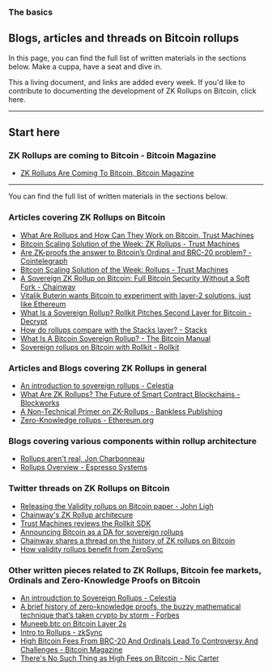 ### The basics

## Blogs, articles and threads on Bitcoin rollups

In this page, you can find the full list of written materials in the sections below. Make a cuppa, have a seat and dive in.

This a living document, and links are added every week. If you'd like to contribute to documenting the development of ZK Rollups on Bitcoin, click here.

---

## Start here

### ZK Rollups are coming to Bitcoin - Bitcoin Magazine

- [ZK Rollups Are Coming To Bitcoin, Bitcoin Magazine](https://bitcoinmagazine.com/technical/zk-rollups-are-coming-to-bitcoin-heres-all-you-need-to-know#)

---

You can find the full list of written materials in the sections below.

### Articles covering ZK Rollups on Bitcoin

- [What Are Rollups and How Can They Work on Bitcoin, Trust Machines](https://trustmachines.co/learn/what-are-rollups-and-how-can-they-work-on-bitcoin/)
- [Bitcoin Scaling Solution of the Week: ZK Rollups - Trust Machines](https://trustmachines.co/blog/bitcoin-scaling-solution-of-the-week-zk-rollups/)
- [Are ZK-proofs the answer to Bitcoin’s Ordinal and BRC-20 problem? - Cointelegraph](https://cointelegraph.com/news/are-zk-proofs-the-answer-to-bitcoin-ordinal-and-brc-20-problem)
- [Bitcoin Scaling Solution of the Week: Rollups - Trust Machines](https://trustmachines.co/blog/bitcoin-scaling-solution-rollups/)
- [A Sovereign ZK Rollup on Bitcoin: Full Bitcoin Security Without a Soft Fork - Chainway](https://medium.com/@chainway_xyz/a-sovereign-zk-rollup-on-bitcoin-full-bitcoin-security-without-a-soft-fork-ca0389a0b658)
- [Vitalik Buterin wants Bitcoin to experiment with layer-2 solutions, just like Ethereum](https://cointelegraph.com/news/vitalik-buterin-wants-bitcoin-to-experiment-with-layer2-solutions-just-like-ethereum)
- [What Is a Sovereign Rollup? Rollkit Pitches Second Layer for Bitcoin - Decrypt](https://decrypt.co/122833/rollkit-pitches-second-layer-for-bitcoin-sovereign-rollup)
- [How do rollups compare with the Stacks layer? - Stacks](https://github.com/stacks-network/stacks/blob/master/bitcoin-rollups.md)
- [What Is A Bitcoin Sovereign Rollup? - The Bitcoin Manual](https://thebitcoinmanual.com/articles/btc-sovereign-rollup/)
- [Sovereign rollups on Bitcoin with Rollkit - Rollkit](https://rollkit.dev/blog/sovereign-rollups-on-bitcoin-with-rollkit)


### Articles and Blogs covering ZK Rollups in general

- [An introduction to sovereign rollups - Celestia](https://celestia.org/learn/sovereign-rollups/an-introduction/)
- [What Are ZK Rollups? The Future of Smart Contract Blockchains - Blockworks](https://blockworks.co/news/zk-rollups-future-of-smart-contract-blockchains)
- [A Non-Technical Primer on ZK-Rollups - Bankless Publishing](https://banklesspublishing.com/a-non-technical-primer-on-zk-rollups/)
- [Zero-Knowledge rollups - Ethereum.org](https://ethereum.org/en/developers/docs/scaling/zk-rollups/)

### Blogs covering various components within rollup architecture

- [Rollups aren't real, Jon Charbonneau](https://joncharbonneau.substack.com/p/rollups-arent-real#)
- [Rollups Overview - Espresso Systems](https://hackmd.io/@EspressoSystems/EspressoSequencer#A-Rollups-Overview)

### Twitter threads on ZK Rollups on Bitcoin

- [Releasing the Validity rollups on Bitcoin paper - John Ligh](https://twitter.com/lightcoin/status/1579856946781298688)
- [Chainway's ZK Rollup architecure](https://twitter.com/chainway_xyz/status/1709999314238329048)
- [Trust Machines reviews the Rollkit SDK](https://twitter.com/trustmachinesco/status/1633495869084549121)
- [Announcing Bitcoin as a DA for sovereign rollups](https://twitter.com/RollkitDev/status/1632438374513676288)
- [Chainway shares a thread on the history of ZK rollups on Bitcoin](https://twitter.com/chainway_xyz/status/1700221384557724028)
- [How validity rollups benefit from ZeroSync](https://twitter.com/chainway_xyz/status/1706380026034167968)

### Other written pieces related to ZK Rollups, Bitcoin fee markets, Ordinals and Zero-Knowledge Proofs on Bitcoin

- [An introudction to Sovereign Rollups - Celestia](https://celestia.org/learn/sovereign-rollups/an-introduction/)
- [A brief history of zero-knowledge proofs, the buzzy mathematical technique that’s taken crypto by storm - Forbes](https://fortune.com/crypto/2023/06/05/zero-knowledge-proofs-history-zk-rollups-cryptography-zcash/)
- [Muneeb.btc on Bitcoin Layer 2s](https://twitter.com/muneeb/status/1707387360197943437)
- [Intro to Rollups - zkSync](https://era.zksync.io/docs/reference/concepts/rollups.html)
- [High Bitcoin Fees From BRC-20 And Ordinals Lead To Controversy And Challenges - Bitcoin Magazine](https://bitcoinmagazine.com/technical/bitcoins-high-fees-create-controversy-and-challenges)
- [There's No Such Thing as High Fees on Bitcoin - Nic Carter](https://www.coindesk.com/consensus-magazine/2023/05/09/theres-no-such-thing-as-high-fees-on-bitcoin/)
